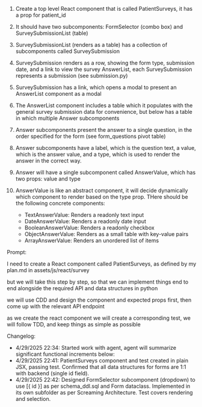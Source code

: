 1. Create a top level React component that is called PatientSurveys, it has a prop for patient_id

2. It should have two subcomponents: FormSelector (combo box) and SurveySubmissionList (table)

3. SurveySubmissionList (renders as a table) has a collection of subcomponents called SurveySubmission 

4. SurveySubmission renders as a row, showing the form type, submission date, and a link to view the survey AnswerList, each SurveySubmission represents a submission (see submission.py)

5. SurveySubmission has a link, which opens a modal to present an AnswerList component as a modal

6. The AnswerList component includes a table which it populates with the general survey submission data for convenience, but below has a table in which multiple Answer subcomponents

7. Answer subcomponents present the answer to a single question, in the order specified for the form (see form_questions pivot table)

8. Answer subcomponents have a label, which is the question text, a value, which is the answer value, and a type, which is used to render the answer in the correct way.

9. Answer will have a single subcomponent called AnswerValue, which has two props: value and type

10. AnswerValue is like an abstract component, it will decide dynamically which component to render based on the type prop. THere should be the following concrete components:
    
    - TextAnswerValue: Renders a readonly text input
    - DateAnswerValue: Renders a readonly date input
    - BooleanAnswerValue: Renders a readonly checkbox
    - ObjectAnswerValue: Renders as a small table with key-value pairs
    - ArrayAnswerValue: Renders an unordered list of items

Prompt:

I need to create a React component  called PatientSurveys, as defined by my plan.md in assets/js/react/survey

but we will take this step by step, so that we can implement things end to end alongside the required API and data structures in python

we will use CDD and design the component and expected props first, then come up with the relevant API endpoint

as we create the react component we will create a corresponding test, we will follow TDD, and keep things as simple as possible


Changelog:

- 4/29/2025 22:34: Started work with agent, agent will summarize significant functional increments below:
- 4/29/2025 22:41: PatientSurveys component and test created in plain JSX, passing test. Confirmed that all data structures for forms are 1:1 with backend (single id field).
- 4/29/2025 22:42: Designed FormSelector subcomponent (dropdown) to use [{ id }] as per schema_ddl.sql and Form dataclass. Implemented in its own subfolder as per Screaming Architecture. Test covers rendering and selection.